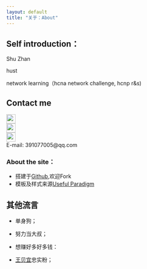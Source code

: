 ```yaml
---
layout: default
title: "关于：About"
---
```


## Self introduction：

Shu Zhan 
  
 hust
 
network learning（hcna network challenge, hcnp r&s)


## Contact me

<p class="contact">
 <a href="http://m.weibo.cn/5324524921" title="微博联系我"><img src="http://www.sinaimg.cn/blog/developer/wiki/LOGO_32x32.png" width="24" height="24" style="display:inline-block;vertical-align:middle"></a><br/>
        <a href="http://www.zhihu.com/people/zhan-shu-52" title="知乎联系我"><img src="http://www.zhihu.com/favicon.ico" width="24" height="24" style="display:inline-block;vertical-align:middle"></a><br/>
 <a href="https://github.com/shuest" title="Github联系我"><img src="http://www.github.com/favicon.ico" width="24" height="24" style="display:inline-block;vertical-align:middle"></a><br/>
E-mail: 391077005@qq.com 
</p>

### About the site：

* 搭建于[Github](https://github.com/shuest/shuest.github.io),欢迎Fork
* 模板及样式来源[Useful Paradigm](http://usefulparadigm.com/)

## 其他流言
* 单身狗；
* 努力当大叔；
* 想赚好多好多钱：
* [王贝宜][1]忠实粉；


  [1]: http://www.zhihu.com/people/wangbeiyivip